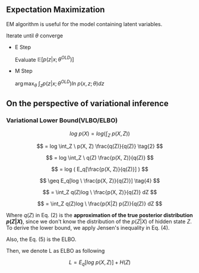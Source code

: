 ## Expectation Maximization

EM algorithm is useful for the model containing latent variables.

Iterate until $\theta$ converge
- E Step
  
  Evaluate $\mathbb{E}[p(z|x; \theta^{OLD})]$
- M Step
  
  $\arg \max_{\theta} \ \int_z p(z|x; \theta^{OLD}) ln \ p(x, z; \theta) dz$

## On the perspective of variational inference 

### Variational Lower Bound(VLBO/ELBO)

$$
log \ p(X) = log (\int_Z \ p(X, Z))
$$

$$
= log \int_Z \ p(X, Z) \frac{q(Z)}{q(Z)} \tag{2}
$$

$$
= log \int_Z \ q(Z) \frac{p(X, Z)}{q(Z)}
$$

$$
= log ( E_q[\frac{p(X, Z)}{q(Z)}] )
$$

$$
\geq E_q[log \ \frac{p(X, Z)}{q(Z)}] \tag{4}
$$

$$
= \int_Z q(Z)log \ \frac{p(X, Z)}{q(Z)} dZ
$$

$$
= \int_Z q(Z)log \ \frac{p(X|Z) p(Z)}{q(Z)} dZ
$$

Where $q(Z)$ in Eq. (2) is the **approximation of the true posterior distribution $p(Z|X)$**, since we don't know the distribution of the $p(Z|X)$ of hidden state $Z$. To derive the lower bound, we apply Jensen's inequality in Eq. (4).

Also, the Eq. (5) is the ELBO.

Then, we denote L as ELBO as following

$$
L = E_q[log \ p(X, Z)] + H(Z)
$$